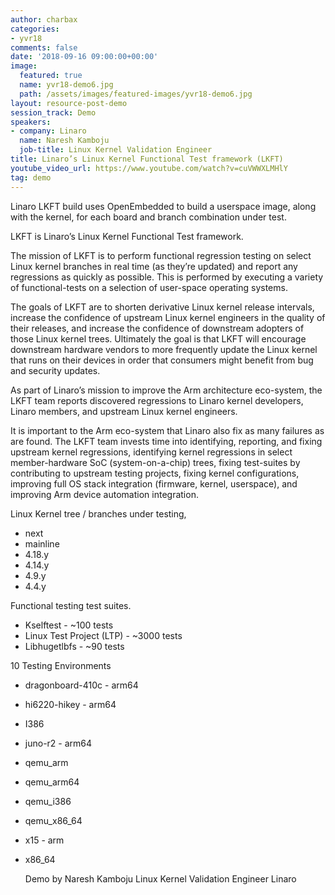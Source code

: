 ```yaml
---
author: charbax
categories:
- yvr18
comments: false
date: '2018-09-16 09:00:00+00:00'
image:
  featured: true
  name: yvr18-demo6.jpg
  path: /assets/images/featured-images/yvr18-demo6.jpg
layout: resource-post-demo
session_track: Demo
speakers:
- company: Linaro
  name: Naresh Kamboju
  job-title: Linux Kernel Validation Engineer
title: Linaro’s Linux Kernel Functional Test framework (LKFT)
youtube_video_url: https://www.youtube.com/watch?v=cuVWWXLMHlY
tag: demo
---
```

Linaro LKFT build uses OpenEmbedded to build a userspace image, along with the kernel, for each board and branch combination under test.

LKFT is Linaro’s Linux Kernel Functional Test framework.

The mission of LKFT is to perform functional regression testing on select Linux kernel branches in real time (as they’re updated) and report any regressions as quickly as possible. This is performed by executing a variety of functional-tests on a selection of user-space operating systems.

The goals of LKFT are to shorten derivative Linux kernel release intervals, increase the confidence of upstream Linux kernel engineers in the quality of their releases, and increase the confidence of downstream adopters of those Linux kernel trees. Ultimately the goal is that LKFT will encourage downstream hardware vendors to more frequently update the Linux kernel that runs on their devices in order that consumers might benefit from bug and security updates.

As part of Linaro’s mission to improve the Arm architecture eco-system, the LKFT team reports discovered regressions to Linaro kernel developers, Linaro members, and upstream Linux kernel engineers.

It is important to the Arm eco-system that Linaro also fix as many failures as are found. The LKFT team invests time into identifying, reporting, and fixing upstream kernel regressions, identifying kernel regressions in select member-hardware SoC (system-on-a-chip) trees, fixing test-suites by contributing to upstream testing projects, fixing kernel configurations, improving full OS stack integration (firmware, kernel, userspace), and improving Arm device automation integration.

Linux Kernel tree / branches under testing,
- next
- mainline
- 4.18.y
- 4.14.y
- 4.9.y
- 4.4.y

Functional testing test suites.
- Kselftest - ~100 tests
- Linux Test Project (LTP) - ~3000 tests
- Libhugetlbfs - ~90 tests

10 Testing Environments
- dragonboard-410c - arm64
- hi6220-hikey - arm64
- I386
- juno-r2 - arm64
- qemu_arm
- qemu_arm64
- qemu_i386
- qemu_x86_64
- x15 - arm
- x86_64

    Demo by
    Naresh Kamboju
    Linux Kernel Validation Engineer
    Linaro
